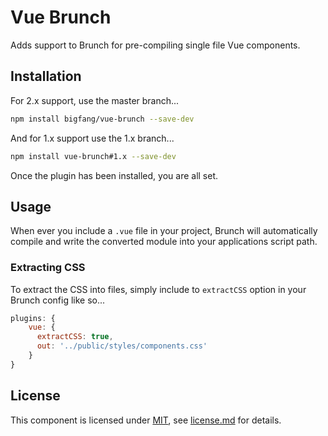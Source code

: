 # Vue Brunch

Adds support to Brunch for pre-compiling single file Vue components.


## Installation

For 2.x support, use the master branch...

```bash
npm install bigfang/vue-brunch --save-dev
```

And for 1.x support use the 1.x branch...

```bash
npm install vue-brunch#1.x --save-dev
```

Once the plugin has been installed, you are all set.

## Usage

When ever you include a `.vue` file in your project, Brunch will automatically compile
and write the converted module into your applications script path.

### Extracting CSS

To extract the CSS into files, simply include to `extractCSS` option in your Brunch config like so...

```javascript
plugins: {
    vue: {
      extractCSS: true,
      out: '../public/styles/components.css'
    }
}
```

## License

This component is licensed under [MIT](), see [license.md](license.md) for details.
